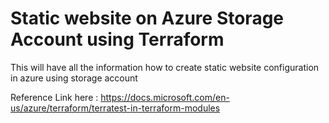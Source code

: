 # Static website on Azure Storage Account using Terraform
This will have all the information how to create static website configuration in azure using storage account


Reference Link here : https://docs.microsoft.com/en-us/azure/terraform/terratest-in-terraform-modules
